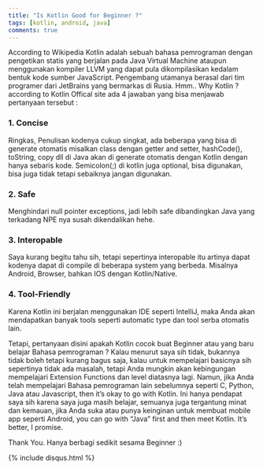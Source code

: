 ```yaml
---
title: "Is Kotlin Good for Beginner ?"
tags: [kotlin, android, java]
comments: true
---
```


According to Wikipedia Kotlin adalah sebuah bahasa pemrograman dengan pengetikan statis yang berjalan pada 
Java Virtual Machine ataupun menggunakan kompiler LLVM yang dapat pula dikompilasikan kedalam bentuk kode sumber JavaScript. 
Pengembang utamanya berasal dari tim programer dari JetBrains yang bermarkas di Rusia. 
Hmm.. Why Kotlin ? according to Kotlin Offical site ada 4 jawaban yang bisa menjawab pertanyaan tersebut :

### 1. Concise
Ringkas, Penulisan kodenya cukup singkat, ada beberapa yang bisa di generate otomatis misalkan class dengan getter and setter, 
hashCode(), toString, copy dll di Java akan di generate otomatis dengan Kotlin dengan hanya sebaris kode. 
Semicolon(;) di kotlin juga optional, bisa digunakan, bisa juga tidak tetapi sebaiknya jangan digunakan.

### 2. Safe
Menghindari null pointer exceptions, jadi lebih safe dibandingkan Java yang terkadang NPE nya susah dikendalikan hehe.

### 3. Interopable
Saya kurang begitu tahu sih, tetapi sepertinya interopable itu artinya dapat kodenya dapat di compile di beberapa system yang berbeda. 
Misalnya Android, Browser, bahkan IOS dengan Kotlin/Native.

### 4. Tool-Friendly
Karena Kotlin ini berjalan menggunakan IDE seperti IntelliJ, maka Anda akan mendapatkan banyak tools seperti automatic type dan 
tool serba otomatis lain.

Tetapi, pertanyaan disini apakah Kotlin cocok buat Beginner atau yang baru belajar Bahasa pemrograman ? Kalau menurut saya sih tidak, 
bukannya tidak boleh tetapi kurang bagus saja, kalau untuk mempelajari basicnya sih sepertinya tidak ada masalah, 
tetapi Anda mungkin akan kebingungan mempelajari Extension Functions dan level diatasnya lagi. 
Namun, jika Anda telah mempelajari Bahasa pemrograman lain sebelumnya seperti C, Python, Java atau Javascript, 
then it’s okay to go with Kotlin. Ini hanya pendapat saya sih karena saya juga masih belajar, 
semuanya juga tergantung minat dan kemauan, jika Anda suka atau punya keinginan untuk membuat mobile app seperti Android, 
you can go with “Java” first and then meet Kotlin. It’s better, I promise. 

Thank You. Hanya berbagi sedikit sesama Beginner :)

{% include disqus.html %}
